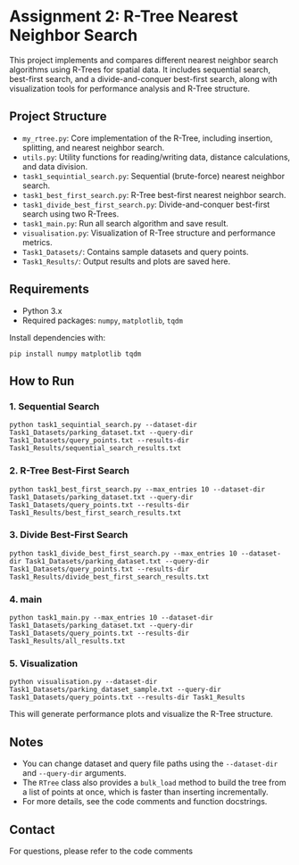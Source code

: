 # Assignment 2: R-Tree Nearest Neighbor Search

This project implements and compares different nearest neighbor search algorithms using R-Trees for spatial data. It includes sequential search, best-first search, and a divide-and-conquer best-first search, along with visualization tools for performance analysis and R-Tree structure.

## Project Structure

- `my_rtree.py`: Core implementation of the R-Tree, including insertion, splitting, and nearest neighbor search.
- `utils.py`: Utility functions for reading/writing data, distance calculations, and data division.
- `task1_sequintial_search.py`: Sequential (brute-force) nearest neighbor search.
- `task1_best_first_search.py`: R-Tree best-first nearest neighbor search.
- `task1_divide_best_first_search.py`: Divide-and-conquer best-first search using two R-Trees.
- `task1_main.py`: Run all search algorithm and save result.
- `visualisation.py`: Visualization of R-Tree structure and performance metrics.
- `Task1_Datasets/`: Contains sample datasets and query points.
- `Task1_Results/`: Output results and plots are saved here.

## Requirements

- Python 3.x
- Required packages: `numpy`, `matplotlib`, `tqdm`

Install dependencies with:

```
pip install numpy matplotlib tqdm
```

## How to Run

### 1. Sequential Search

```
python task1_sequintial_search.py --dataset-dir Task1_Datasets/parking_dataset.txt --query-dir Task1_Datasets/query_points.txt --results-dir Task1_Results/sequential_search_results.txt
```

### 2. R-Tree Best-First Search

```
python task1_best_first_search.py --max_entries 10 --dataset-dir Task1_Datasets/parking_dataset.txt --query-dir Task1_Datasets/query_points.txt --results-dir Task1_Results/best_first_search_results.txt
```

### 3. Divide Best-First Search

```
python task1_divide_best_first_search.py --max_entries 10 --dataset-dir Task1_Datasets/parking_dataset.txt --query-dir Task1_Datasets/query_points.txt --results-dir Task1_Results/divide_best_first_search_results.txt
```
### 4. main

```
python task1_main.py --max_entries 10 --dataset-dir Task1_Datasets/parking_dataset.txt --query-dir Task1_Datasets/query_points.txt --results-dir Task1_Results/all_results.txt
```

### 5. Visualization

```
python visualisation.py --dataset-dir Task1_Datasets/parking_dataset_sample.txt --query-dir Task1_Datasets/query_points.txt --results-dir Task1_Results 
```
This will generate performance plots and visualize the R-Tree structure.

## Notes
- You can change dataset and query file paths using the `--dataset-dir` and `--query-dir` arguments.
- The `RTree` class also provides a `bulk_load` method to build the tree from a
  list of points at once, which is faster than inserting incrementally.
- For more details, see the code comments and function docstrings.

## Contact
For questions, please refer to the code comments
